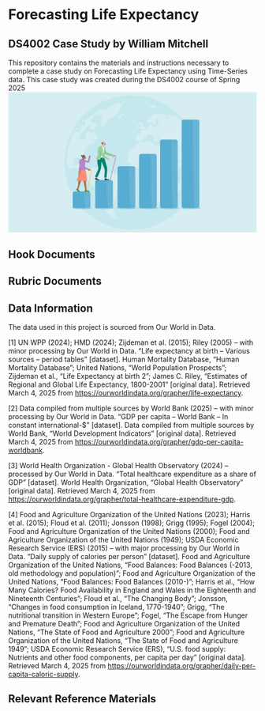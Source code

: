 # Forecasting Life Expectancy
## DS4002 Case Study by William Mitchell
This repository contains the materials and instructions necessary to complete a case study on Forecasting Life Expectancy using Time-Series data.  This case study was created during the DS4002 course of Spring 2025
![Alt text](images/global-life-expectancy-increase-2050-1440x810.jpg)
## Hook Documents
## Rubric Documents
## Data Information
The data used in this project is sourced from Our World in Data.

<a id="1">[1]</a> UN WPP (2024); HMD (2024); Zijdeman et al. (2015); Riley (2005) – with minor processing by Our World in Data. “Life expectancy at birth – Various sources – period tables” [dataset]. Human Mortality Database, “Human Mortality Database”; United Nations, “World Population Prospects”; Zijdeman et al., “Life Expectancy at birth 2”; James C. Riley, “Estimates of Regional and Global Life Expectancy, 1800-2001” [original data]. Retrieved March 4, 2025 from https://ourworldindata.org/grapher/life-expectancy.

<a id="2">[2]</a> Data compiled from multiple sources by World Bank (2025) – with minor processing by Our World in Data. “GDP per capita – World Bank – In constant international-$” [dataset]. Data compiled from multiple sources by World Bank, “World Development Indicators” [original data]. Retrieved March 4, 2025 from https://ourworldindata.org/grapher/gdp-per-capita-worldbank.

<a id="3">[3]</a> World Health Organization - Global Health Observatory (2024) – processed by Our World in Data. “Total healthcare expenditure as a share of GDP” [dataset]. World Health Organization, “Global Health Observatory” [original data]. Retrieved March 4, 2025 from https://ourworldindata.org/grapher/total-healthcare-expenditure-gdp.

<a id="4">[4]</a> Food and Agriculture Organization of the United Nations (2023); Harris et al. (2015); Floud et al. (2011); Jonsson (1998); Grigg (1995); Fogel (2004); Food and Agriculture Organization of the United Nations (2000); Food and Agriculture Organization of the United Nations (1949); USDA Economic Research Service (ERS) (2015) – with major processing by Our World in Data. “Daily supply of calories per person” [dataset]. Food and Agriculture Organization of the United Nations, “Food Balances: Food Balances (-2013, old methodology and population)”; Food and Agriculture Organization of the United Nations, “Food Balances: Food Balances (2010-)”; Harris et al., “How Many Calories? Food Availability in England and Wales in the Eighteenth and Nineteenth Centuries”; Floud et al., “The Changing Body”; Jonsson, “Changes in food consumption in Iceland, 1770-1940”; Grigg, “The nutritional transition in Western Europe”; Fogel, “The Escape from Hunger and Premature Death”; Food and Agriculture Organization of the United Nations, “The State of Food and Agriculture 2000”; Food and Agriculture Organization of the United Nations, “The State of Food and Agriculture 1949”; USDA Economic Research Service (ERS), “U.S. food supply:  Nutrients and other food components, per capita per day” [original data]. Retrieved March 4, 2025 from https://ourworldindata.org/grapher/daily-per-capita-caloric-supply.
## Relevant Reference Materials
